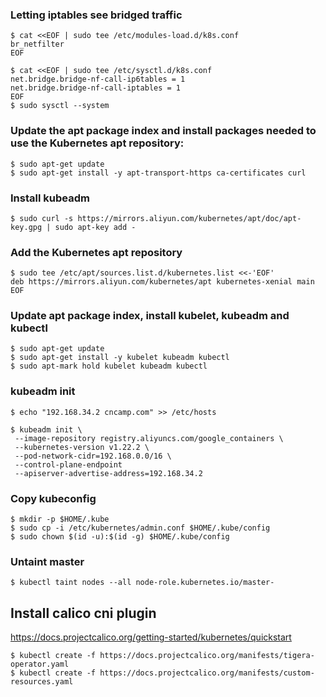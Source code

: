 ### Letting iptables see bridged traffic

```shell
$ cat <<EOF | sudo tee /etc/modules-load.d/k8s.conf
br_netfilter
EOF

$ cat <<EOF | sudo tee /etc/sysctl.d/k8s.conf
net.bridge.bridge-nf-call-ip6tables = 1
net.bridge.bridge-nf-call-iptables = 1
EOF
$ sudo sysctl --system
```

### Update the apt package index and install packages needed to use the Kubernetes apt repository:

```shell
$ sudo apt-get update
$ sudo apt-get install -y apt-transport-https ca-certificates curl
```

### Install kubeadm

```shell
$ sudo curl -s https://mirrors.aliyun.com/kubernetes/apt/doc/apt-key.gpg | sudo apt-key add -
```

### Add the Kubernetes apt repository

```shell
$ sudo tee /etc/apt/sources.list.d/kubernetes.list <<-'EOF'
deb https://mirrors.aliyun.com/kubernetes/apt kubernetes-xenial main
EOF
```

### Update apt package index, install kubelet, kubeadm and kubectl

```shell
$ sudo apt-get update
$ sudo apt-get install -y kubelet kubeadm kubectl
$ sudo apt-mark hold kubelet kubeadm kubectl
```

### kubeadm init
```shell
$ echo "192.168.34.2 cncamp.com" >> /etc/hosts
```

```shell
$ kubeadm init \
 --image-repository registry.aliyuncs.com/google_containers \
 --kubernetes-version v1.22.2 \
 --pod-network-cidr=192.168.0.0/16 \
 --control-plane-endpoint 
 --apiserver-advertise-address=192.168.34.2
```

### Copy kubeconfig

```shell
$ mkdir -p $HOME/.kube
$ sudo cp -i /etc/kubernetes/admin.conf $HOME/.kube/config
$ sudo chown $(id -u):$(id -g) $HOME/.kube/config
```

### Untaint master

```shell
$ kubectl taint nodes --all node-role.kubernetes.io/master-
```

## Install calico cni plugin

https://docs.projectcalico.org/getting-started/kubernetes/quickstart

```shell
$ kubectl create -f https://docs.projectcalico.org/manifests/tigera-operator.yaml
$ kubectl create -f https://docs.projectcalico.org/manifests/custom-resources.yaml
```
